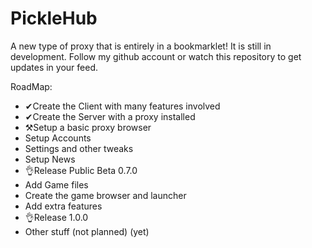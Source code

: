 # PickleHub

A new type of proxy that is entirely in a bookmarklet! It is still in development. Follow my github account or watch this repository to get updates in your feed.

RoadMap:

- ✔Create the Client with many features involved
- ✔Create the Server with a proxy installed
- ⚒Setup a basic proxy browser
- Setup Accounts
- Settings and other tweaks
- Setup News
- 👌Release Public Beta 0.7.0
- Add Game files
- Create the game browser and launcher
- Add extra features
- 👌Release 1.0.0
- Other stuff (not planned) (yet)
